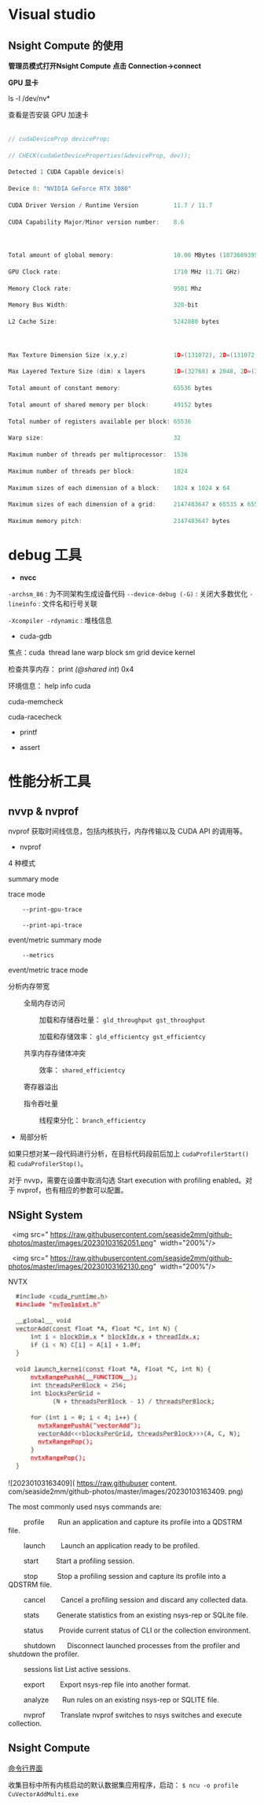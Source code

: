
# Visual studio

## Nsight Compute 的使用
**管理员模式打开Nsight Compute**
**点击 Connection->connect**  



**GPU 显卡**

ls -l /dev/nv*

查看是否安装 GPU 加速卡

```c

// cudaDeviceProp deviceProp;

// CHECK(cudaGetDeviceProperties(&deviceProp, dev));

Detected 1 CUDA Capable device(s)

Device 0: "NVIDIA GeForce RTX 3080"

CUDA Driver Version / Runtime Version          11.7 / 11.7

CUDA Capability Major/Minor version number:    8.6

  

Total amount of global memory:                 10.00 MBytes (10736893952 bytes)

GPU Clock rate:                                1710 MHz (1.71 GHz)

Memory Clock rate:                             9501 Mhz

Memory Bus Width:                              320-bit

L2 Cache Size:                                 5242880 bytes

  

Max Texture Dimension Size (x,y,z)             1D=(131072), 2D=(131072,65536), 3D=(16384,16384,16384)

Max Layered Texture Size (dim) x layers        1D=(32768) x 2048, 2D=(32768,32768) x 2048

Total amount of constant memory:               65536 bytes

Total amount of shared memory per block:       49152 bytes

Total number of registers available per block: 65536

Warp size:                                     32

Maximum number of threads per multiprocessor:  1536

Maximum number of threads per block:           1024

Maximum sizes of each dimension of a block:    1024 x 1024 x 64

Maximum sizes of each dimension of a grid:     2147483647 x 65535 x 65535

Maximum memory pitch:                          2147483647 bytes

```

  
  

# debug 工具

  

- **nvcc**

`-archsm_86` : 为不同架构生成设备代码
`--device-debug (-G)` : 关闭大多数优化
`-lineinfo` : 文件名和行号关联

  

`-Xcompiler -rdynamic` : 堆栈信息

  

* cuda-gdb

焦点：cuda  thread lane warp block sm grid device kernel

检查共享内存： print *(@shared int*) 0x4

环境信息： help info cuda

  

cuda-memcheck

  

cuda-racecheck

  

* printf

  
  
  

* assert

  

# 性能分析工具

  

## **nvvp & nvprof**

nvprof 获取时间线信息，包括内核执行，内存传输以及 CUDA API 的调用等。


- nvprof

4 种模式

summary mode

trace mode

		--print-gpu-trace

		--print-api-trace

event/metric summary mode

		--metrics

event/metric trace mode

  

分析内存带宽

        全局内存访问

                加载和存储吞吐量： `gld_throughput`  `gst_throughput`

                加载和存储效率： `gld_efficientcy`  `gst_efficientcy`

        共享内存存储体冲突

                效率： `shared_efficientcy`

        寄存器溢出

        指令吞吐量

                线程束分化： `branch_efficientcy`

  
  

- 局部分析

如果只想对某一段代码进行分析，在目标代码段前后加上 `cudaProfilerStart()` 和 `cudaProfilerStop()`。

  

对于 nvvp，需要在设置中取消勾选 Start execution with profiling enabled。对于 nvprof，也有相应的参数可以配置。

  
  

##  **NSight System**

<p align="center">

  <img src=" https://raw.githubusercontent.com/seaside2mm/github-photos/master/images/20230103162051.png"  width="200%"/>

  <img src=" https://raw.githubusercontent.com/seaside2mm/github-photos/master/images/20230103162130.png"  width="200%"/>

</p>

  

NVTX

</p>  <img src=" https://raw.githubusercontent.com/seaside2mm/github-photos/master/images/20230103163149.png"  width="200%"/>
</p>


  

![20230103163409]( https://raw.githubuser content. com/seaside2mm/github-photos/master/images/20230103163409. png)

The most commonly used nsys commands are:

        profile       Run an application and capture its profile into a QDSTRM file.

        launch        Launch an application ready to be profiled.

        start         Start a profiling session.

        stop          Stop a profiling session and capture its profile into a QDSTRM file.

        cancel        Cancel a profiling session and discard any collected data.

        stats         Generate statistics from an existing nsys-rep or SQLite file.

        status        Provide current status of CLI or the collection environment.

        shutdown      Disconnect launched processes from the profiler and shutdown the profiler.

        sessions list List active sessions.

        export        Export nsys-rep file into another format.

        analyze       Run rules on an existing nsys-rep or SQLITE file.

        nvprof        Translate nvprof switches to nsys switches and execute collection.

## **Nsight Compute**

[命令行界面](https://docs.nvidia.com/nsight-compute/2021.3/NsightComputeCli/index.html#abstract)

收集目标中所有内核启动的默认数据集应用程序，启动：
`$ ncu -o profile CuVectorAddMulti.exe`
